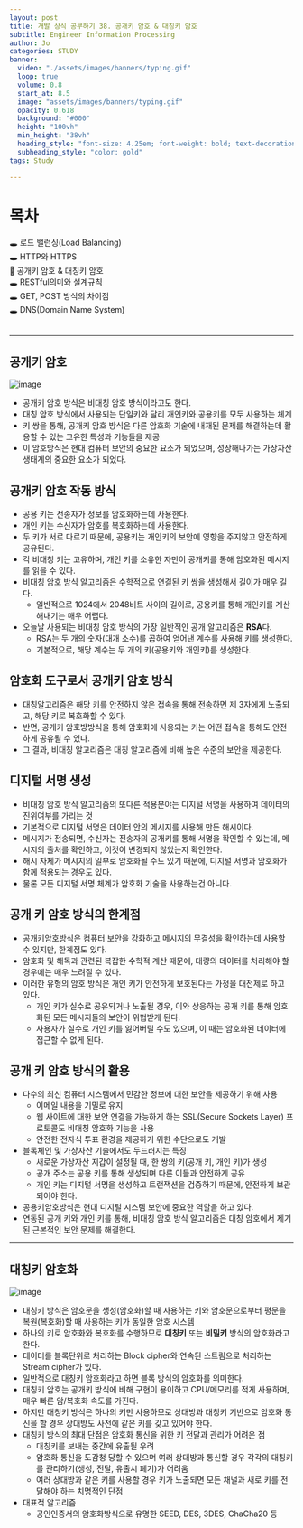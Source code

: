 ```yaml
---
layout: post
title: 개발 상식 공부하기 38. 공개키 암호 & 대칭키 암호
subtitle: Engineer Information Processing
author: Jo
categories: STUDY
banner:
  video: "./assets/images/banners/typing.gif"
  loop: true
  volume: 0.8
  start_at: 8.5
  image: "assets/images/banners/typing.gif"
  opacity: 0.618
  background: "#000"
  height: "100vh"
  min_height: "38vh"
  heading_style: "font-size: 4.25em; font-weight: bold; text-decoration: underline"
  subheading_style: "color: gold"
tags: Study

---
```


# 목차
🕳 로드 밸런싱(Load Balancing) <br>
🕳 HTTP와 HTTPS <br>
📌 공개키 암호 & 대칭키 암호 <br>
🕳 RESTful의미와 설계규칙 <br>
🕳 GET, POST 방식의 차이점 <br>
🕳 DNS(Domain Name System) <br>
<br>
<hr>


## 공개키 암호
![image](https://github.com/CheeseYoung/Cheeseyoung.github.io/assets/132384527/8a56fa16-bf44-4054-b70d-d9e2178c1469)
- 공개키 암호 방식은 비대칭 암호 방식이라고도 한다.
- 대칭 암호 방식에서 사용되는 단일키와 달리 개인키와 공용키를 모두 사용하는 체계
- 키 쌍을 통해, 공개키 암호 방식은 다른 암호화 기술에 내재된 문제를 해결하는데 활용할 수 있는 고유한 특성과 기능들을 제공
- 이 암호방식은 현대 컴퓨터 보안의 중요한 요소가 되었으며, 성장해나가는 가상자산 생태계의 중요한 요소가 되었다.

## 공개키 암호 작동 방식
- 공용 키는 전송자가 정보를 암호화하는데 사용한다.
- 개인 키는 수신자가 암호를 복호화하는데 사용한다.
- 두 키가 서로 다르기 때문에, 공용키는 개인키의 보안에 영향을 주지않고 안전하게 공유된다.
- 각 비대칭 키는 고유하며, 개인 키를 소유한 자만이 공개키를 통해 암호화된 메시지를 읽을 수 있다.
- 비대칭 암호 방식 알고리즘은 수학적으로 연결된 키 쌍을 생성해서 길이가 매우 길다.
  - 일반적으로 1024에서 2048비트 사이의 길이로, 공용키를 통해 개인키를 계산해내기는 매우 어렵다.
- 오늘날 사용되는 비대칭 암호 방식의 가장 일반적인 공개 알고리즘은 <b>RSA</b>다.
  - RSA는 두 개의 숫자(대개 소수)를 곱하여 얻어낸 계수를 사용해 키를 생성한다.
  - 기본적으로, 해당 계수는 두 개의 키(공용키와 개인키)를 생성한다.

## 암호화 도구로서 공개키 암호 방식
- 대칭알고리즘은 해당 키를 안전하지 않은 접속을 통해 전송하면 제 3자에게 노출되고, 해당 키로 복호화할 수 있다.
- 반면, 공개키 암호방방식을 통해 암호화에 사용되는 키는 어떤 접속을 통해도 안전하게 공유될 수 있다.
- 그 결과, 비대칭 알고리즘은 대칭 알고리즘에 비해 높은 수준의 보안을 제공한다.

## 디지털 서명 생성
- 비대칭 암호 방식 알고리즘의 또다른 적용분야는 디지털 서명을 사용하여 데이터의 진위여부를 가리는 것
- 기본적으로 디지털 서명은 데이터 안의 메시지를 사용해 만든 해시이다.
- 메시지가 전송되면, 수신자는 전송자의 공개키를 통해 서명을 확인할 수 있는데, 메시지의 출처를 확인하고, 이것이 변경되지 않았는지 확인한다.
- 해시 자체가 메시지의 일부로 암호화될 수도 있기 때문에, 디지털 서명과 암호화가 함께 적용되는 경우도 있다.
- 물론 모든 디지털 서명 체계가 암호화 기술을 사용하는건 아니다.

## 공개 키 암호 방식의 한계점
- 공개키암호방식은 컴퓨터 보안을 강화하고 메시지의 무결성을 확인하는데 사용할 수 있지만, 한계점도 있다.
- 암호화 및 해독과 관련된 복잡한 수학적 계산 때문에, 대량의 데이터를 처리해야 할 경우에는 매우 느려질 수 있다.
- 이러한 유형의 암호 방식은 개인 키가 안전하게 보호된다는 가정을 대전제로 하고 있다.
  - 개인 키가 실수로 공유되거나 노출될 경우, 이와 상응하는 공개 키를 통해 암호화된 모든 메시지들의 보안이 위협받게 된다.
  - 사용자가 실수로 개인 키를 잃어버릴 수도 있으며, 이 때는 암호화된 데이터에 접근할 수 없게 된다.  

## 공개 키 암호 방식의 활용
- 다수의 최신 컴퓨터 시스템에서 민감한 정보에 대한 보안을 제공하기 위해 사용
  - 이메일 내용을 기밀로 유지
  - 웹 사이트에 대한 보안 연결을 가능하게 하는 SSL(Secure Sockets Layer) 프로토콜도 비대칭 암호화 기능을 사용
  - 안전한 전자식 투표 환경을 제공하기 위한 수단으로도 개발
- 블록체인 및 가상자산 기술에서도 두드러지는 특징
  - 새로운 가상자산 지갑이 설정될 때, 한 쌍의 키(공개 키, 개인 키)가 생성
  - 공개 주소는 공용 키를 통해 생성되며 다른 이들과 안전하게 공유
  - 개인 키는 디지털 서명을 생성하고 트랜잭션을 검증하기 때문에, 안전하게 보관되어야 한다.
- 공용키암호방식은 현대 디지털 시스템 보안에 중요한 역할을 하고 있다.
- 연동된 공개 키와 개인 키를 통해, 비대칭 암호 방식 알고리즘은 대칭 암호에서 제기된 근본적인 보안 문제를 해결한다.

<hr>

## 대칭키 암호화
![image](https://github.com/CheeseYoung/Cheeseyoung.github.io/assets/132384527/131e5c3e-e293-445d-8a7e-a8352b6fa14b)
- 대칭키 방식은 암호문을 생성(암호화)할 때 사용하는 키와 암호문으로부터 평문을 복원(복호화)할 때 사용하는 키가 동일한 암호 시스템
- 하나의 키로 암호화와 복호화를 수행하므로 <b>대칭키</b> 또는 <b>비밀키</b> 방식의 암호화라고 한다.
- 데이터를 블록단위로 처리하는 Block cipher와 연속된 스트림으로 처리하는 Stream cipher가 있다.
- 일반적으로 대칭키 암호화라고 하면 블록 방식의 암호화를 의미한다.
- 대칭키 암호는 공개키 방식에 비해 구현이 용이하고 CPU/메모리를 적게 사용하며, 매우 빠른 암/복호화 속도를 가진다.
- 하지만 대칭키 방식은 하나의 키만 사용하므로 상대방과 대칭키 기반으로 암호화 통신을 할 경우 상대방도 사전에 같은 키를 갖고 있어야 한다.
- 대칭키 방식의 최대 단점은 암호화 통신을 위한 키 전달과 관리가 어려운 점
  - 대칭키를 보내는 중간에 유출될 우려
  - 암호화 통신을 도감청 당할 수 있으며 여러 상대방과 통신할 경우 각각의 대칭키를 관리하기(생성, 전달, 유출시 폐기)가 어려움
  - 여러 상대방과 같은 키를 사용할 경우 키가 노출되면 모든 채널과 새로 키를 전달해야 하는 치명적인 단점
- 대표적 알고리즘
  - 공인인증서의 암호화방식으로 유명한 SEED, DES, 3DES, ChaCha20 등
















